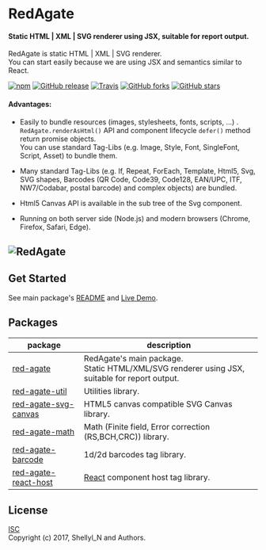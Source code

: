 # RedAgate
#### Static HTML | XML | SVG renderer using JSX, suitable for report output.

RedAgate is static HTML | XML | SVG renderer.  
You can start easily because we are using JSX and semantics similar to React.

[![npm](https://img.shields.io/npm/v/red-agate.svg)](https://www.npmjs.com/package/red-agate)
[![GitHub release](https://img.shields.io/github/release/shellyln/red-agate.svg)](https://github.com/shellyln/red-agate/releases)
[![Travis](https://img.shields.io/travis/shellyln/red-agate/master.svg)](https://travis-ci.org/shellyln/red-agate)
[![GitHub forks](https://img.shields.io/github/forks/shellyln/red-agate.svg?style=social&label=Fork)](https://github.com/shellyln/red-agate/fork)
[![GitHub stars](https://img.shields.io/github/stars/shellyln/red-agate.svg?style=social&label=Star)](https://github.com/shellyln/red-agate)


#### Advantages:
* Easily to bundle resources (images, stylesheets, fonts, scripts, ...) .  
  `RedAgate.renderAsHtml()` API and component lifecycle `defer()` method return promise objects.  
  You can use standard Tag-Libs (e.g. Image, Style, Font, SingleFont, Script, Asset) to bundle them.

* Many standard Tag-Libs (e.g. If, Repeat, ForEach, Template, Html5, Svg, SVG shapes,
  Barcodes (QR Code, Code39, Code128, EAN/UPC, ITF, NW7/Codabar, postal barcode) and complex objects) are bundled.

* Html5 Canvas API is available in the sub tree of the Svg component.

* Running on both server side (Node.js) and modern browsers (Chrome, Firefox, Safari, Edge).


![RedAgate](https://shellyln.github.io/assets/image/redagate-logo.svg)
----

## Get Started

See main package's [README](https://github.com/shellyln/red-agate/tree/master/packages/red-agate/README.md) and
[Live Demo](https://shellyln.github.io/red-agate/demo.html).

## Packages

| package | description |
|---------|-------------|
| [red-agate](https://github.com/shellyln/red-agate/tree/master/packages/red-agate) | RedAgate's main package.<br>Static HTML/XML/SVG renderer using JSX, suitable for report output. |
| [red-agate-util](https://github.com/shellyln/red-agate/tree/master/packages/red-agate-util) | Utilities library. |
| [red-agate-svg-canvas](https://github.com/shellyln/red-agate/tree/master/packages/red-agate-svg-canvas) | HTML5 canvas compatible SVG Canvas library. |
| [red-agate-math](https://github.com/shellyln/red-agate/tree/master/packages/red-agate-math) | Math (Finite field, Error correction (RS,BCH,CRC)) library. |
| [red-agate-barcode](https://github.com/shellyln/red-agate/tree/master/packages/red-agate-barcode) | 1d/2d barcodes tag library. |
| [red-agate-react-host](https://github.com/shellyln/red-agate/tree/master/packages/red-agate-react-host) | [React](https://reactjs.org/) component host tag library. |

## License
[ISC](https://github.com/shellyln/red-agate/blob/master/LICENSE.md)  
Copyright (c) 2017, Shellyl_N and Authors.